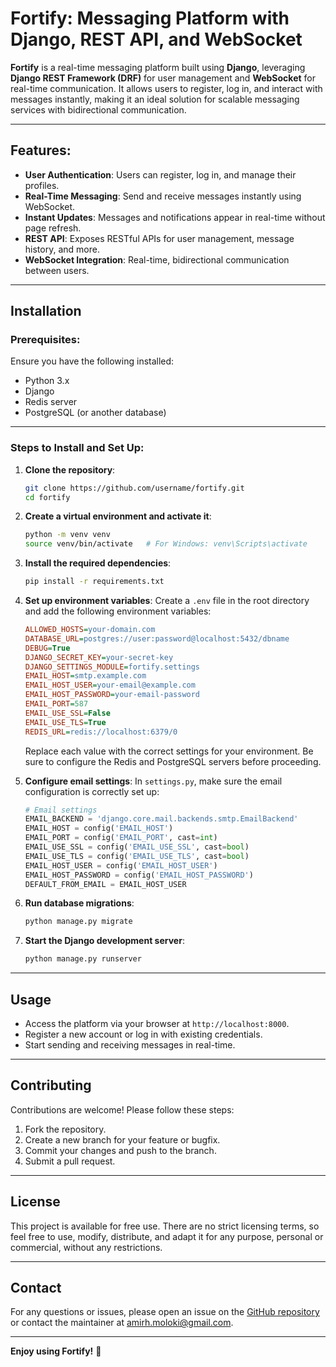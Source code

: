 # Fortify: Messaging Platform with Django, REST API, and WebSocket

**Fortify** is a real-time messaging platform built using **Django**, leveraging **Django REST Framework (DRF)** for user management and **WebSocket** for real-time communication. It allows users to register, log in, and interact with messages instantly, making it an ideal solution for scalable messaging services with bidirectional communication.

---

## Features:
- **User Authentication**: Users can register, log in, and manage their profiles.
- **Real-Time Messaging**: Send and receive messages instantly using WebSocket.
- **Instant Updates**: Messages and notifications appear in real-time without page refresh.
- **REST API**: Exposes RESTful APIs for user management, message history, and more.
- **WebSocket Integration**: Real-time, bidirectional communication between users.

---

## Installation

### Prerequisites:
Ensure you have the following installed:
- Python 3.x
- Django
- Redis server
- PostgreSQL (or another database)

---

### Steps to Install and Set Up:

1. **Clone the repository**:
   ```bash
   git clone https://github.com/username/fortify.git
   cd fortify
   ```

2. **Create a virtual environment and activate it**:
   ```bash
   python -m venv venv
   source venv/bin/activate   # For Windows: venv\Scripts\activate
   ```

3. **Install the required dependencies**:
   ```bash
   pip install -r requirements.txt
   ```

4. **Set up environment variables**:
   Create a `.env` file in the root directory and add the following environment variables:
   ```ini
   ALLOWED_HOSTS=your-domain.com
   DATABASE_URL=postgres://user:password@localhost:5432/dbname
   DEBUG=True
   DJANGO_SECRET_KEY=your-secret-key
   DJANGO_SETTINGS_MODULE=fortify.settings
   EMAIL_HOST=smtp.example.com
   EMAIL_HOST_USER=your-email@example.com
   EMAIL_HOST_PASSWORD=your-email-password
   EMAIL_PORT=587
   EMAIL_USE_SSL=False
   EMAIL_USE_TLS=True
   REDIS_URL=redis://localhost:6379/0
   ```
   Replace each value with the correct settings for your environment. Be sure to configure the Redis and PostgreSQL servers before proceeding.

5. **Configure email settings**:
   In `settings.py`, make sure the email configuration is correctly set up:
   ```python
   # Email settings
   EMAIL_BACKEND = 'django.core.mail.backends.smtp.EmailBackend'
   EMAIL_HOST = config('EMAIL_HOST')
   EMAIL_PORT = config('EMAIL_PORT', cast=int)
   EMAIL_USE_SSL = config('EMAIL_USE_SSL', cast=bool)
   EMAIL_USE_TLS = config('EMAIL_USE_TLS', cast=bool)
   EMAIL_HOST_USER = config('EMAIL_HOST_USER')
   EMAIL_HOST_PASSWORD = config('EMAIL_HOST_PASSWORD')
   DEFAULT_FROM_EMAIL = EMAIL_HOST_USER
   ```

6. **Run database migrations**:
   ```bash
   python manage.py migrate
   ```

7. **Start the Django development server**:
   ```bash
   python manage.py runserver
   ```

---

## Usage
- Access the platform via your browser at `http://localhost:8000`.
- Register a new account or log in with existing credentials.
- Start sending and receiving messages in real-time.

---

## Contributing
Contributions are welcome! Please follow these steps:
1. Fork the repository.
2. Create a new branch for your feature or bugfix.
3. Commit your changes and push to the branch.
4. Submit a pull request.

---

## License
This project is available for free use. There are no strict licensing terms, so feel free to use, modify, distribute, and adapt it for any purpose, personal or commercial, without any restrictions.

---

## Contact
For any questions or issues, please open an issue on the [GitHub repository](https://github.com/amirhossein-moloki/Fortify_backend-publish/) or contact the maintainer at [amirh.moloki@gmail.com](mailto:amirh.moloki@gmail.com).

---

**Enjoy using Fortify!** 🚀
